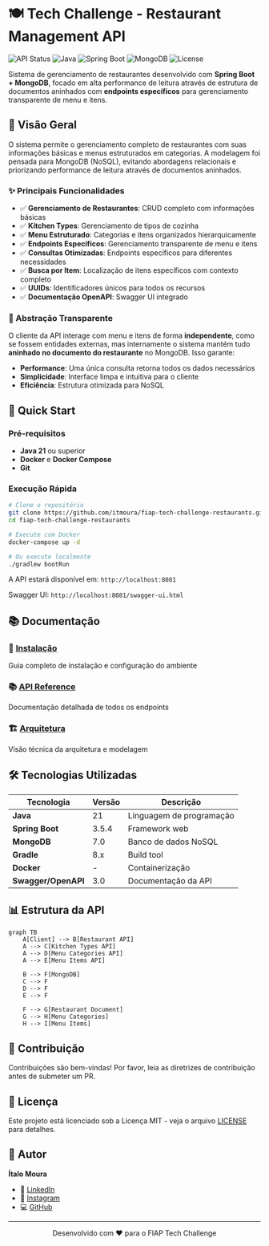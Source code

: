 # 🍽️ Tech Challenge - Restaurant Management API

![API Status](https://img.shields.io/badge/status-active-brightgreen)
![Java](https://img.shields.io/badge/Java-21-orange)
![Spring Boot](https://img.shields.io/badge/Spring%20Boot-3.5.4-brightgreen)
![MongoDB](https://img.shields.io/badge/MongoDB-7.0-green)
![License](https://img.shields.io/badge/license-MIT-blue)

Sistema de gerenciamento de restaurantes desenvolvido com **Spring Boot + MongoDB**, focado em alta performance de leitura através de estrutura de documentos aninhados com **endpoints específicos** para gerenciamento transparente de menu e itens.

## 🎯 Visão Geral

O sistema permite o gerenciamento completo de restaurantes com suas informações básicas e menus estruturados em categorias. A modelagem foi pensada para MongoDB (NoSQL), evitando abordagens relacionais e priorizando performance de leitura através de documentos aninhados.

### ✨ Principais Funcionalidades

- ✅ **Gerenciamento de Restaurantes**: CRUD completo com informações básicas
- ✅ **Kitchen Types**: Gerenciamento de tipos de cozinha
- ✅ **Menu Estruturado**: Categorias e itens organizados hierarquicamente
- ✅ **Endpoints Específicos**: Gerenciamento transparente de menu e itens
- ✅ **Consultas Otimizadas**: Endpoints específicos para diferentes necessidades
- ✅ **Busca por Item**: Localização de itens específicos com contexto completo
- ✅ **UUIDs**: Identificadores únicos para todos os recursos
- ✅ **Documentação OpenAPI**: Swagger UI integrado

### 🔄 Abstração Transparente

O cliente da API interage com menu e itens de forma **independente**, como se fossem entidades externas, mas internamente o sistema mantém tudo **aninhado no documento do restaurante** no MongoDB. Isso garante:

- **Performance**: Uma única consulta retorna todos os dados necessários
- **Simplicidade**: Interface limpa e intuitiva para o cliente
- **Eficiência**: Estrutura otimizada para NoSQL

## 🚀 Quick Start

### Pré-requisitos

- **Java 21** ou superior
- **Docker** e **Docker Compose**
- **Git**

### Execução Rápida

```bash
# Clone o repositório
git clone https://github.com/itmoura/fiap-tech-challenge-restaurants.git
cd fiap-tech-challenge-restaurants

# Execute com Docker
docker-compose up -d

# Ou execute localmente
./gradlew bootRun
```

A API estará disponível em: `http://localhost:8081`

Swagger UI: `http://localhost:8081/swagger-ui.html`

## 📚 Documentação

### 🔧 [Instalação](installation/prerequisites.md)
Guia completo de instalação e configuração do ambiente

### 📚 [API Reference](api/overview.md)
Documentação detalhada de todos os endpoints

### 🏗️ [Arquitetura](architecture/overview.md)
Visão técnica da arquitetura e modelagem

## 🛠️ Tecnologias Utilizadas

| Tecnologia | Versão | Descrição |
|------------|--------|-----------|
| **Java** | 21 | Linguagem de programação |
| **Spring Boot** | 3.5.4 | Framework web |
| **MongoDB** | 7.0 | Banco de dados NoSQL |
| **Gradle** | 8.x | Build tool |
| **Docker** | - | Containerização |
| **Swagger/OpenAPI** | 3.0 | Documentação da API |

## 📊 Estrutura da API

```mermaid
graph TB
    A[Client] --> B[Restaurant API]
    A --> C[Kitchen Types API]
    A --> D[Menu Categories API]
    A --> E[Menu Items API]
    
    B --> F[MongoDB]
    C --> F
    D --> F
    E --> F
    
    F --> G[Restaurant Document]
    G --> H[Menu Categories]
    H --> I[Menu Items]
```

## 🤝 Contribuição

Contribuições são bem-vindas! Por favor, leia as diretrizes de contribuição antes de submeter um PR.

## 📄 Licença

Este projeto está licenciado sob a Licença MIT - veja o arquivo [LICENSE](about/license.md) para detalhes.

## 👤 Autor

**Ítalo Moura**

- 🔗 [LinkedIn](https://www.linkedin.com/in/itmoura/)
- 📸 [Instagram](https://www.instagram.com/it_moura/)
- 💻 [GitHub](https://github.com/itmoura)

---

<div align="center">
  <p>Desenvolvido com ❤️ para o FIAP Tech Challenge</p>
</div>
